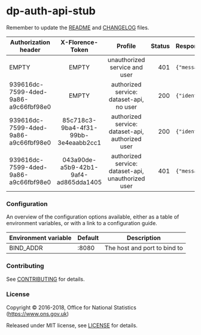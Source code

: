 dp-auth-api-stub
================

Remember to update the [README](README.md) and [CHANGELOG](CHANGELOG.md) files.

| Authorization header | X-Florence-Token | Profile | Status | Response Body |
| ---------------------|:---------------: |:--------:| ------:| :-------------
| EMPTY                | EMPTY | unauthorized service and user | 401 | `{"message":"not authenticated"}` |
| 939616dc-7599-4ded-9a86-a9c66fbf98e0 | EMPTY | authorized service: dataset-api, no user | 200 |  `{"identifier":"dataset-api"}` |
| 939616dc-7599-4ded-9a86-a9c66fbf98e0 | 85c718c3-9ba4-4f31-99bb-3e4eaabb2cc1 | authorized service: dataset-api, authorized user | 200 | `{"identifier":"rickSanchez@theCitadelOfRicks.com"}` |
| 939616dc-7599-4ded-9a86-a9c66fbf98e0 | 043a90de-a5b9-42b1-9af4-ad865dda1405 | authorized service: dataset-api, unauthorized user | 401 | `{"message":"not authenticated"}` |


### Configuration

An overview of the configuration options available, either as a table of
environment variables, or with a link to a configuration guide.

| Environment variable | Default | Description
| -------------------- | ------- | -----------
| BIND_ADDR            | :8080   | The host and port to bind to

### Contributing

See [CONTRIBUTING](CONTRIBUTING.md) for details.

### License

Copyright © 2016-2018, Office for National Statistics (https://www.ons.gov.uk)

Released under MIT license, see [LICENSE](LICENSE.md) for details.
